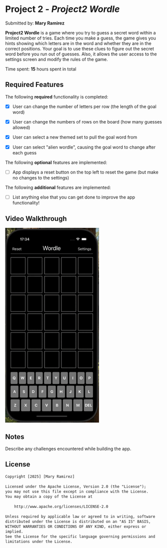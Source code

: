 # Project 2 - *Project2 Wordle*

Submitted by: **Mary Ramirez**

**Project2 Wordle** is a game where you try to guess a secret word within a limited number of tries. Each time you make a guess, the game gives you hints showing which letters are in the word and whether they are in the correct positions. Your goal is to use these clues to figure out the secret word before you run out of guesses. Also, it allows the user access to the  settings screen and modify the rules of the game.

Time spent: **15** hours spent in total

## Required Features

The following **required** functionality is completed:

- [X] User can change the number of letters per row (the length of the goal word)
- [X] User can change the numbers of rows on the board (how many guesses allowed)
- [X] User can select a new themed set to pull the goal word from
- [X] User can select "alien wordle", causing the goal word to change after each guess


The following **optional** features are implemented:

- [ ] App displays a reset button on the top left to reset the game (but make no changes to the settings)

The following **additional** features are implemented:

- [ ] List anything else that you can get done to improve the app functionality!

## Video Walkthrough

<img src="Walkthrough.gif" alt="Walkthrough" width='300'>

## Notes

Describe any challenges encountered while building the app.

## License

    Copyright [2025] [Mary Ramirez]

    Licensed under the Apache License, Version 2.0 (the "License");
    you may not use this file except in compliance with the License.
    You may obtain a copy of the License at

        http://www.apache.org/licenses/LICENSE-2.0

    Unless required by applicable law or agreed to in writing, software
    distributed under the License is distributed on an "AS IS" BASIS,
    WITHOUT WARRANTIES OR CONDITIONS OF ANY KIND, either express or implied.
    See the License for the specific language governing permissions and
    limitations under the License.
